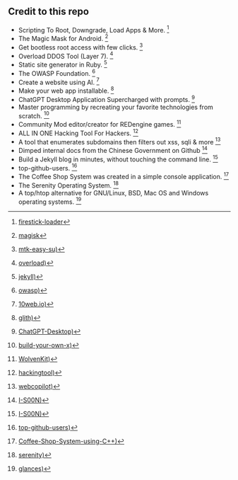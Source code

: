 

## Credit to this repo

- Scripting To Root, Downgrade, Load Apps & More. [^1] <br>
- The Magic Mask for Android. [^2] <br>
- Get bootless root access with few clicks. [^3] <br>
- Overload DDOS Tool (Layer 7). [^4] <br>
- Static site generator in Ruby. [^5] <br>
- The OWASP Foundation. [^6] <br>
- Create a website using AI. [^7] <br>
- Make your web app installable. [^8] <br>
- ChatGPT Desktop Application Supercharged with prompts. [^9] <br>
- Master programming by recreating your favorite technologies from scratch. [^10] <br>
- Community Mod editor/creator for REDengine games. [^11] <br>
- ALL IN ONE Hacking Tool For Hackers. [^12] <br>
- A tool that enumerates subdomains then filters out xss, sqli & more [^13] <br>
- Dimped internal docs from the Chinese Government on Github [^14] <br>
- Build a Jekyll blog in minutes, without touching the command line. [^15] <br>
- top-github-users. [^16] <br>
- The Coffee Shop System was created in a simple console application. [^17] <br>
- The Serenity Operating System. [^18] <br>
- A top/htop alternative for GNU/Linux, BSD, Mac OS and Windows operating systems. [^19] <br>

[^1]: [firestick-loader](https://github.com/jadepoiskls/firestick-loader)
[^2]: [magisk](https://github.com/topjohnwu/Magisk)
[^3]: [mtk-easy-su)](https://github.com/jadepoiskls/mtk-easy-su)
[^4]: [overload)](https://github.com/jadepoiskls/overload)
[^5]: [jekyll)](https://github.com/jekyll)
[^6]: [owasp)](https://github.com/owasp)
[^7]: [10web.io)](https://10web.io/)
[^8]: [glith)](https://glitch.com/)
[^9]: [ChatGPT-Desktop)](https://github.com/StanGirard/ChatGPT-Desktop)
[^10]: [build-your-own-x)](https://github.com/codecrafters-io/build-your-own-x)
[^11]: [WolvenKit)](https://github.com/WolvenKit/WolvenKit/)
[^12]: [hackingtool)](https://github.com/Z4nzu/hackingtool/)
[^13]: [webcopilot)](https://github.com/h4r5h1t/webcopilot)
[^14]: [I-S00N)](https://github.com/I-S00N/I-S00N)
[^15]: [I-S00N)](https://github.com/barryclark/jekyll-now)
[^16]: [top-github-users)](https://github.com/gayanvoice/top-github-users)
[^17]: [Coffee-Shop-System-using-C++)](https://github.com/0x3EF8/Coffee-Shop-System-using-CPlusPlus)
[^18]: [serenity)](https://github.com/SerenityOS/serenity/)
[^19]: [glances)](https://github.com/nicolargo/glances/)


<!-- 
https://github.com/search?q=hacking&type=repositories
https://github.com/search?q=hacking&type=repositories 
-->
